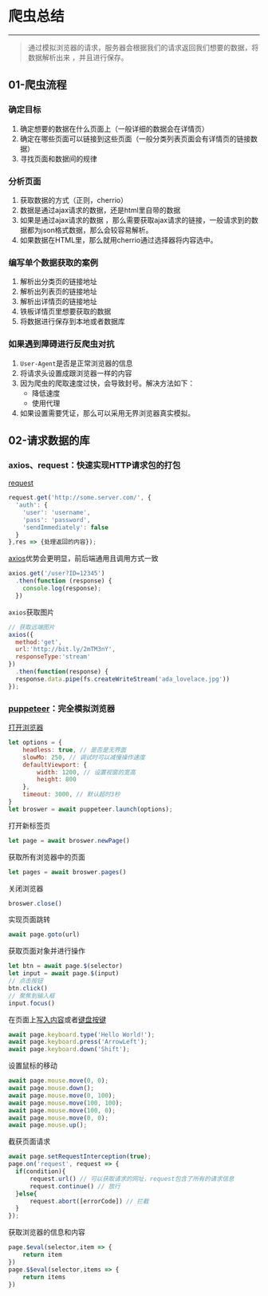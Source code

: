 # 爬虫总结

------

> 通过模拟浏览器的请求，服务器会根据我们的请求返回我们想要的数据，将数据解析出来 ，并且进行保存。

## 01-爬虫流程

### 确定目标

1. 确定想要的数据在什么页面上（一般详细的数据会在详情页）
2. 确定在哪些页面可以链接到这些页面（一般分类列表页面会有详情页的链接数据）
3. 寻找页面和数据间的规律

### 分析页面

1. 获取数据的方式（正则，cherrio）
2. 数据是通过ajax请求的数据，还是html里自带的数据
3. 如果是通过ajax请求的数据 ，那么需要获取ajax请求的链接，一般请求到的数据都为json格式数据，那么会较容易解析。
4. 如果数据在HTML里，那么就用cherrio通过选择器将内容选中。

### 编写单个数据获取的案例

1. 解析出分类页的链接地址
2. 解析出列表页的链接地址
3. 解析出详情页的链接地址
4. 铁板详情页里想要获取的数据
5. 将数据进行保存到本地或者数据库

### 如果遇到障碍进行反爬虫对抗

1. `User-Agent`是否是正常浏览器的信息
2. 将请求头设置成跟浏览器一样的内容
3. 因为爬虫的爬取速度过快，会导致封号。解决方法如下：
   - 降低速度
   - 使用代理
4. 如果设置需要凭证，那么可以采用无界浏览器真实模拟。

## 02-请求数据的库

### axios、request：快速实现HTTP请求包的打包

[request](https://www.npmjs.com/package/request)

```js
request.get('http://some.server.com/', {
  'auth': {
    'user': 'username',
    'pass': 'password',
    'sendImmediately': false
  }
},res => {处理返回的内容});
```

[axios](http://www.axios-js.com/zh-cn/docs/)优势会更明显，前后端通用且调用方式一致

```js
axios.get('/user?ID=12345')
  .then(function (response) {
    console.log(response);
  })
```

`axios`获取图片

```js
// 获取远端图片
axios({
  method:'get',
  url:'http://bit.ly/2mTM3nY',
  responseType:'stream'
})
  .then(function(response) {
  response.data.pipe(fs.createWriteStream('ada_lovelace.jpg'))
});
```

### [puppeteer](https://zhaoqize.github.io/puppeteer-api-zh_CN/#/)：完全模拟浏览器

[打开浏览器](https://zhaoqize.github.io/puppeteer-api-zh_CN/#?product=Puppeteer&version=v9.1.1&show=api-class-puppeteer)

```js
let options = {
    headless: true, // 是否是无界面
    slowMo: 250, // 调试时可以减慢操作速度
    defaultViewport: {
        width: 1200, // 设置视窗的宽高
        height: 800
    },
    timeout: 3000, // 默认超时3秒    
}
let broswer = await puppeteer.launch(options);
```

打开新标签页

```js
let page = await broswer.newPage()
```

获取所有浏览器中的页面

```js
let pages = await broswer.pages()
```

关闭浏览器

```js
broswer.close()
```

实现页面跳转

```js
await page.goto(url)
```

获取页面对象并进行操作

```js
let btn = await page.$(selector)
let input = await page.$(input)
// 点击按钮
btn.click()
// 聚焦到输入框
input.focus()
```

在页面上[写入内容](https://zhaoqize.github.io/puppeteer-api-zh_CN/#?product=Puppeteer&version=v9.1.1&show=api-class-page)或者[键盘按键](https://zhaoqize.github.io/puppeteer-api-zh_CN/#?product=Puppeteer&version=v9.1.1&show=api-class-keyboard)

```js
await page.keyboard.type('Hello World!');
await page.keyboard.press('ArrowLeft');
await page.keyboard.down('Shift');
```

设置鼠标的移动

```js
await page.mouse.move(0, 0);
await page.mouse.down();
await page.mouse.move(0, 100);
await page.mouse.move(100, 100);
await page.mouse.move(100, 0);
await page.mouse.move(0, 0);
await page.mouse.up();
```

截获页面请求

```js
await page.setRequestInterception(true);
page.on('request', request => {
  if(condition){
      request.url() // 可以获取请求的网址，request包含了所有的请求信息
      request.continue() // 放行
  }else{
      request.abort([errorCode]) // 拦截
  }
});
```

获取浏览器的信息和内容

```js
page.$eval(selector,item => {
    return item
})
page.$$eval(selector,items => {
    return items
})
```


